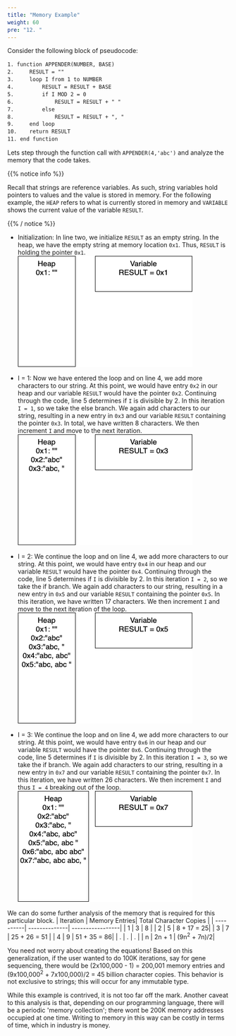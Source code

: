 ```yaml
---
title: "Memory Example"
weight: 60
pre: "12. "
---
```


Consider the following block of pseudocode: 

```tex
1. function APPENDER(NUMBER, BASE)
2.     RESULT = ""
3.     loop I from 1 to NUMBER
4.         RESULT = RESULT + BASE
5.         if I MOD 2 = 0
6.             RESULT = RESULT + " "
7.         else
8.             RESULT = RESULT + ", " 
9.     end loop
10.    return RESULT
11. end function
```
Lets step through the function call with `APPENDER(4,'abc')` and analyze the memory that the code takes. 

{{% notice info %}}

Recall that strings are reference variables. As such, string variables hold pointers to values and the value is stored in memory. For the following example, the `HEAP` refers to what is currently stored in memory and `VARIABLE` shows the current value of the variable `RESULT`.

{{% / notice %}}


- Initialization: In line two, we initialize `RESULT` as an empty string. In the heap, we have the empty string at memory location `0x1`. Thus, `RESULT` is holding the pointer `0x1`.
![Initialize](/images/13/1mem_map1.png)

- I = 1: Now we have entered the loop and on line 4, we add more characters to our string. At this point, we would have entry `0x2` in our heap and our variable `RESULT` would have the pointer `0x2`. Continuing through the code, line 5 determines if `I` is divisible by 2. In this iteration `I = 1`, so we take the else branch. We again add characters to our string, resulting in a new entry in `0x3` and our variable `RESULT` containing the pointer `0x3`. In total, we have written 8 characters. We then increment `I` and move to the next iteration. 
![After 1st loop](/images/13/1mem_map3.png)

- I = 2: We continue the loop and on line 4, we add more characters to our string. At this point, we would have entry `0x4` in our heap and our variable `RESULT` would have the pointer `0x4`. Continuing through the code, line 5 determines if `I` is divisible by 2. In this iteration `I = 2`, so we take the if branch. We again add characters to our string, resulting in a new entry in `0x5` and our variable `RESULT` containing the pointer `0x5`. In this iteration, we have written 17 characters. We then increment `I` and move to the next iteration of the loop.
![After 2nd loop](/images/13/1mem_map5.png)

- I = 3: We continue the loop and on line 4, we add more characters to our string. At this point, we would have entry `0x6` in our heap and our variable `RESULT` would have the pointer `0x6`. Continuing through the code, line 5 determines if `I` is divisible by 2. In this iteration `I = 3`, so we take the if branch. We again add characters to our string, resulting in a new entry in `0x7` and our variable `RESULT` containing the pointer `0x7`. In this iteration, we have written 26 characters. We then increment `I` and thus `I = 4` breaking out of the loop. 
![After 3rd loop](/images/13/1mem_map7.png)

We can do some further analysis of the memory that is required for this particular block. 
| Iteration | Memory Entries| Total Character Copies |
| ----------| --------------| -----------------|
| 1 | 3 | 8 |
| 2 | 5 | 8 + 17 = 25|
| 3 | 7 | 25 + 26 = 51 |
| 4 | 9 | 51 + 35 = 86|
| . | . | . |
| n | 2n + 1 | (9n<sup>2</sup> + 7n)/2|

You need not worry about creating the equations! Based on this generalization, if the user wanted to do 100K iterations, say for gene sequencing, there would be (2x100,000 - 1) = 200,001 memory entries and (9x100,000<sup>2</sup> + 7x100,000)/2 = 45 billion character copies. This behavior is not exclusive to strings; this will occur for any immutable type. 

While this example is contrived, it is not too far off the mark. Another caveat to this analysis is that, depending on our programming language, there will be a periodic 'memory collection'; there wont be 200K memory addresses occupied at one time. Writing to memory in this way can be costly in terms of time, which in industry is money. 



